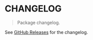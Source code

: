 # CHANGELOG

> Package changelog.

See [GitHub Releases](https://github.com/stdlib-js/stats-base-dists-geometric-variance/releases) for the changelog.